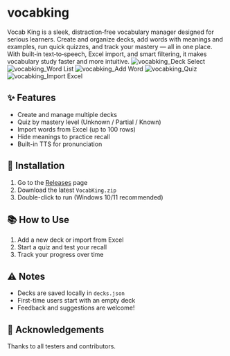 # vocabking
Vocab King is a sleek, distraction‑free vocabulary manager designed for serious learners. Create and organize decks, add words with meanings and examples, run quick quizzes, and track your mastery — all in one place. With built‑in text‑to‑speech, Excel import, and smart filtering, it makes vocabulary study faster and more intuitive.
![vocabking_Deck Select](https://github.com/user-attachments/assets/eabebb17-920b-48b8-8b5d-16efdca0bfe7)
![vocabking_Word List](https://github.com/user-attachments/assets/d86cbaa1-3a3d-4798-9650-2f0952ad5f84)
![vocabking_Add Word](https://github.com/user-attachments/assets/17f47134-6a9f-4bed-9e00-0ccc8141fff8)
![vocabking_Quiz](https://github.com/user-attachments/assets/b9240cc5-3894-45d0-aed8-035019392f13)
![vocabking_Import Excel](https://github.com/user-attachments/assets/d6f6b8fc-1302-4777-a478-84dc230e80eb)

## ✨ Features
- Create and manage multiple decks
- Quiz by mastery level (Unknown / Partial / Known)
- Import words from Excel (up to 100 rows)
- Hide meanings to practice recall
- Built-in TTS for pronunciation

## 🚀 Installation
1. Go to the [Releases](https://github.com/CrispyShin/vocabking/releases/tag/v1.0.0) page
2. Download the latest `VocabKing.zip`
3. Double-click to run (Windows 10/11 recommended)

## 📚 How to Use
1. Add a new deck or import from Excel
2. Start a quiz and test your recall
3. Track your progress over time

## ⚠️ Notes
- Decks are saved locally in `decks.json`
- First-time users start with an empty deck
- Feedback and suggestions are welcome!

## 🙌 Acknowledgements
Thanks to all testers and contributors.
